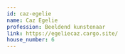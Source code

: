 ```yaml
---
id: caz-egelie
name: Caz Egelie
profession: Beeldend kunstenaar
link: https://egeliecaz.cargo.site/
house_number: 6
---
```


